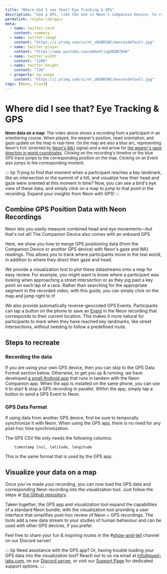 ```yaml
---
title: "Where did I see that? Eye Tracking & GPS"
description: "Use a GPS, like the one in Neon's Companion Device, to record synchronized location, eye, and head movement data. Visualize it on a map and click to jump there in your recording!"
permalink: /alpha-lab/gps/
meta:
  - name: twitter:card
    content: summary
  - name: twitter:image
    content: "https://i.ytimg.com/vi/nt_zNSBMJWI/maxresdefault.jpg"
  - name: twitter:player
    content: "https://www.youtube.com/embed/jag9EQB7840"
  - name: twitter:width
    content: "1280"
  - name: twitter:height
    content: "720"
  - property: og:image
    content: "https://i.ytimg.com/vi/nt_zNSBMJWI/maxresdefault.jpg"
tags: [Neon, Cloud]
---
```


<script setup>
import TagLinks from '@components/TagLinks.vue'
</script>

# Where did I see that? Eye Tracking & GPS

<TagLinks :tags="$frontmatter.tags" />

<Youtube src="lOSBCY8X4jw"/>

<font size=2><b>Neon data on a map:</b> The video above shows a recording from a participant in an orientiering course. When played, the wearer's position, head orientation, and gaze update on the map in real-time. On the map are also a blue arc, representing Neon's FoV (oriented by <a href="https://docs.pupil-labs.com/neon/data-collection/data-streams/#movement-imu-data">Neon's IMU</a> signal) and a red arrow for <a href="https://docs.pupil-labs.com/alpha-lab/imu-transformations/">the wearer's gaze direction in world coordinates</a>. Clicking on the recording's timeline or the blue GPS trace jumps to the corresponding position on the map. Clicking on an Event also jumps to the corresponding moment.</font>

::: tip
Trying to find that moment when a participant reaches a key landmark, like an intersection or the summit of a hill, and visualize how their head and gaze were oriented at this moment in time? Now, you can see a bird's eye view of these data, and simply click on a map to jump to that point in the recording. Expand your insights from Neon with GPS!
:::

## Combine GPS Position Data with Neon Recordings

Neon lets you easily measure combined head and eye movements—but that's not all! The Companion Device also comes with an onboard GPS.

Here, we show you how to merge GPS positioning data (from the Companion Device or another GPS device) with Neon's gaze and IMU readings. This allows you to track where participants move in the real world, in addition to where they direct their gaze and head.

We provide a visualization tool to plot these datastreams onto a map for easy review. For example, you might want to know where a participant was looking when approaching a street intersection or as they jog past a key point on each lap of a race. Rather than searching for the appropriate segment in the recorded video, with this guide, you can simply click on the map and jump right to it!

We also provide automatically reverse-geocoded GPS Events. Participants can tap a button on the phone to save an [Event](https://docs.pupil-labs.com/neon/data-collection/events/) in the Neon recording that corresponds to their current location. This makes it more natural for participants to mark when they have reached key landmarks, like street intersections, without needing to follow a predefined route.

## Steps to recreate

### Recording the data

If you are using your own GPS device, then you can skip to the GPS Data Format section below. Otherwise, to get you up & running, we have developed [a small Android app](https://github.com/pupil-labs/gps-alpha-lab) that runs in tandem with the Neon Companion app. When the app is installed on the same phone, you can use it to start & stop a GPS recording in parallel. Within the app, simply tap a button to send a GPS Event to Neon.

### GPS Data Format

If using data from another GPS device, first be sure to temporally synchronize it with Neon. When using the GPS app, there is no need for any post-hoc time synchronization.

The GPS CSV file only needs the following columns:

```
    timestamp [ns], latitude, longitude
```

This is the same format that is used by the GPS app.

## Visualize your data on a map

Once you've made your recording, you can now load the GPS data and corresponding Neon recording into the visualization tool. Just follow the steps at [the Github repository](https://github.com/pupil-labs/gps-alpha-lab).

Taken together, the GPS app and visualization tool expand the capabilities of a standard Neon bundle, with the visualization tool providing a user interface that simplifies post-hoc review of Neon + GPS recordings. The tools add a new data stream to your studies of human behaviour and can be used with other GPS devices, if you prefer.

Feel free to share your fun & inspiring routes in the #[show-and-tell](https://discord.com/channels/285728493612957698/1238043619999617125) channel on our Discord server!

::: tip
Need assistance with the GPS app? Or, having trouble loading your GPS data into the visualization tool? Reach out to us via email at [info@pupil-labs.com](mailto:info@pupil-labs.com), on our [Discord server](https://pupil-labs.com/chat/), or visit our [Support Page](https://pupil-labs.com/products/support/) for dedicated support options.
:::

